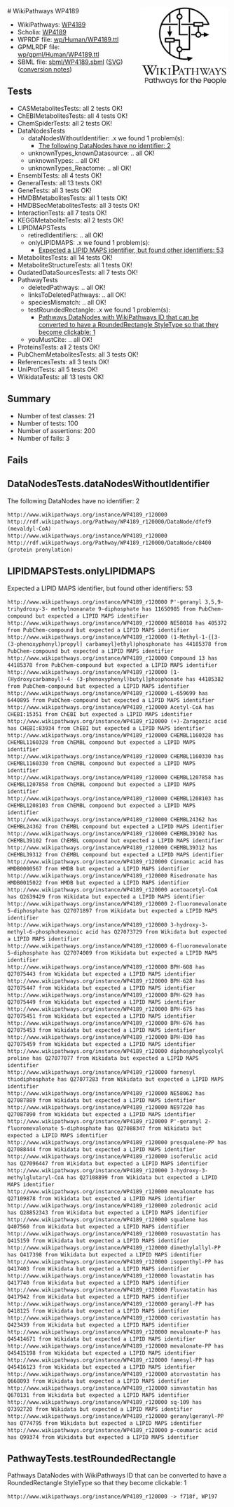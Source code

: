 <img style="float: right; width: 200px" src="../logo.png" />
# WikiPathways WP4189

* WikiPathways: [WP4189](https://identifiers.org/wikipathways:WP4189)
* Scholia: [WP4189](https://scholia.toolforge.org/wikipathways/WP4189)
* WPRDF file: [wp/Human/WP4189.ttl](../wp/Human/WP4189.ttl)
* GPMLRDF file: [wp/gpml/Human/WP4189.ttl](../wp/gpml/Human/WP4189.ttl)
* SBML file: [sbml/WP4189.sbml](../sbml/WP4189.sbml) ([SVG](../sbml/WP4189.svg)) ([conversion notes](../sbml/WP4189.txt))

## Tests
* CASMetabolitesTests: all 2 tests OK!
* ChEBIMetabolitesTests: all 4 tests OK!
* ChemSpiderTests: all 2 tests OK!
* DataNodesTests
    * dataNodesWithoutIdentifier: .x we found 1 problem(s):
        * [The following DataNodes have no identifier: 2](#d2d32fa1)
    * unknownTypes_knownDatasource: .. all OK!
    * unknownTypes: .. all OK!
    * unknownTypes_Reactome: .. all OK!
* EnsemblTests: all 4 tests OK!
* GeneralTests: all 13 tests OK!
* GeneTests: all 3 tests OK!
* HMDBMetabolitesTests: all 1 tests OK!
* HMDBSecMetabolitesTests: all 3 tests OK!
* InteractionTests: all 7 tests OK!
* KEGGMetaboliteTests: all 2 tests OK!
* LIPIDMAPSTests
    * retiredIdentifiers: .. all OK!
    * onlyLIPIDMAPS: .x we found 1 problem(s):
        * [Expected a LIPID MAPS identifier, but found other identifiers: 53](#d0bfb6f7)
* MetabolitesTests: all 14 tests OK!
* MetaboliteStructureTests: all 1 tests OK!
* OudatedDataSourcesTests: all 7 tests OK!
* PathwayTests
    * deletedPathways: .. all OK!
    * linksToDeletedPathways: .. all OK!
    * speciesMismatch: .. all OK!
    * testRoundedRectangle: .x we found 1 problem(s):
        * [Pathways DataNodes with WikiPathways ID that can be converted to have a RoundedRectangle StyleType so that they become clickable: 1](#9fbad3cb)
    * youMustCite: .. all OK!
* ProteinsTests: all 2 tests OK!
* PubChemMetabolitesTests: all 3 tests OK!
* ReferencesTests: all 3 tests OK!
* UniProtTests: all 5 tests OK!
* WikidataTests: all 13 tests OK!


## Summary

* Number of test classes: 21
* Number of tests: 100
* Number of assertions: 200
* Number of fails: 3

## Fails

<a name="d2d32fa1" />

## DataNodesTests.dataNodesWithoutIdentifier

The following DataNodes have no identifier: 2
```
http://www.wikipathways.org/instance/WP4189_r120000 http://rdf.wikipathways.org/Pathway/WP4189_r120000/DataNode/dfef9 (mevaldyl-CoA)
http://www.wikipathways.org/instance/WP4189_r120000 http://rdf.wikipathways.org/Pathway/WP4189_r120000/DataNode/c8400 (protein prenylation)
```

<a name="d0bfb6f7" />

## LIPIDMAPSTests.onlyLIPIDMAPS

Expected a LIPID MAPS identifier, but found other identifiers: 53
```
http://www.wikipathways.org/instance/WP4189_r120000 P'-geranyl 3,5,9-trihydroxy-3- methylnonanate 9-diphosphate has 11650985 from PubChem-compound but expected a LIPID MAPS identifier
http://www.wikipathways.org/instance/WP4189_r120000 NE58018 has 405372 from PubChem-compound but expected a LIPID MAPS identifier
http://www.wikipathways.org/instance/WP4189_r120000 (1-Methyl-1-{[3-(3-phenoxyphenyl)propyl] carbamoyl}ethyl)phosphonate has 44185378 from PubChem-compound but expected a LIPID MAPS identifier
http://www.wikipathways.org/instance/WP4189_r120000 Compound 13 has 44185378 from PubChem-compound but expected a LIPID MAPS identifier
http://www.wikipathways.org/instance/WP4189_r120000 [1-(Hydroxycarbamoyl)-4- (3-phenoxyphenyl)butyl]phosphonate has 44185382 from PubChem-compound but expected a LIPID MAPS identifier
http://www.wikipathways.org/instance/WP4189_r120000 L-659699 has 6440895 from PubChem-compound but expected a LIPID MAPS identifier
http://www.wikipathways.org/instance/WP4189_r120000 Acetyl-CoA has CHEBI:15351 from ChEBI but expected a LIPID MAPS identifier
http://www.wikipathways.org/instance/WP4189_r120000 (+)-Zaragozic acid has CHEBI:83934 from ChEBI but expected a LIPID MAPS identifier
http://www.wikipathways.org/instance/WP4189_r120000 CHEMBL1160328 has CHEMBL1160328 from ChEMBL compound but expected a LIPID MAPS identifier
http://www.wikipathways.org/instance/WP4189_r120000 CHEMBL1160330 has CHEMBL1160330 from ChEMBL compound but expected a LIPID MAPS identifier
http://www.wikipathways.org/instance/WP4189_r120000 CHEMBL1207858 has CHEMBL1207858 from ChEMBL compound but expected a LIPID MAPS identifier
http://www.wikipathways.org/instance/WP4189_r120000 CHEMBL1208103 has CHEMBL1208103 from ChEMBL compound but expected a LIPID MAPS identifier
http://www.wikipathways.org/instance/WP4189_r120000 CHEMBL24362 has CHEMBL24362 from ChEMBL compound but expected a LIPID MAPS identifier
http://www.wikipathways.org/instance/WP4189_r120000 CHEMBL39102 has CHEMBL39102 from ChEMBL compound but expected a LIPID MAPS identifier
http://www.wikipathways.org/instance/WP4189_r120000 CHEMBL39312 has CHEMBL39312 from ChEMBL compound but expected a LIPID MAPS identifier
http://www.wikipathways.org/instance/WP4189_r120000 Cinnamic acid has HMDB0000567 from HMDB but expected a LIPID MAPS identifier
http://www.wikipathways.org/instance/WP4189_r120000 Risedronate has HMDB0015022 from HMDB but expected a LIPID MAPS identifier
http://www.wikipathways.org/instance/WP4189_r120000 acetoacetyl-CoA has Q2639429 from Wikidata but expected a LIPID MAPS identifier
http://www.wikipathways.org/instance/WP4189_r120000 2-fluoromevalonate 5-diphosphate has Q27071897 from Wikidata but expected a LIPID MAPS identifier
http://www.wikipathways.org/instance/WP4189_r120000 3-hydroxy-3-methyl-6-phosphohexanoic acid has Q27073729 from Wikidata but expected a LIPID MAPS identifier
http://www.wikipathways.org/instance/WP4189_r120000 6-fluoromevalonate 5-diphosphate has Q27074009 from Wikidata but expected a LIPID MAPS identifier
http://www.wikipathways.org/instance/WP4189_r120000 BPH-608 has Q27075443 from Wikidata but expected a LIPID MAPS identifier
http://www.wikipathways.org/instance/WP4189_r120000 BPH-628 has Q27075447 from Wikidata but expected a LIPID MAPS identifier
http://www.wikipathways.org/instance/WP4189_r120000 BPH-629 has Q27075449 from Wikidata but expected a LIPID MAPS identifier
http://www.wikipathways.org/instance/WP4189_r120000 BPH-675 has Q27075451 from Wikidata but expected a LIPID MAPS identifier
http://www.wikipathways.org/instance/WP4189_r120000 BPH-676 has Q27075453 from Wikidata but expected a LIPID MAPS identifier
http://www.wikipathways.org/instance/WP4189_r120000 BPH-830 has Q27075459 from Wikidata but expected a LIPID MAPS identifier
http://www.wikipathways.org/instance/WP4189_r120000 diphosphoglycolyl proline has Q27077077 from Wikidata but expected a LIPID MAPS identifier
http://www.wikipathways.org/instance/WP4189_r120000 farnesyl thiodiphosphate has Q27077283 from Wikidata but expected a LIPID MAPS identifier
http://www.wikipathways.org/instance/WP4189_r120000 NE58062 has Q27087889 from Wikidata but expected a LIPID MAPS identifier
http://www.wikipathways.org/instance/WP4189_r120000 NE97220 has Q27087890 from Wikidata but expected a LIPID MAPS identifier
http://www.wikipathways.org/instance/WP4189_r120000 P'-geranyl 2-fluoromevalonate 5-diphosphate has Q27088347 from Wikidata but expected a LIPID MAPS identifier
http://www.wikipathways.org/instance/WP4189_r120000 presqualene-PP has Q27088444 from Wikidata but expected a LIPID MAPS identifier
http://www.wikipathways.org/instance/WP4189_r120000 isoferulic acid has Q27096447 from Wikidata but expected a LIPID MAPS identifier
http://www.wikipathways.org/instance/WP4189_r120000 3-hydroxy-3-methylglutaryl-CoA has Q27108899 from Wikidata but expected a LIPID MAPS identifier
http://www.wikipathways.org/instance/WP4189_r120000 mevalonate has Q27109878 from Wikidata but expected a LIPID MAPS identifier
http://www.wikipathways.org/instance/WP4189_r120000 zoledronic acid has Q28852343 from Wikidata but expected a LIPID MAPS identifier
http://www.wikipathways.org/instance/WP4189_r120000 squalene has Q407560 from Wikidata but expected a LIPID MAPS identifier
http://www.wikipathways.org/instance/WP4189_r120000 rosuvastatin has Q415159 from Wikidata but expected a LIPID MAPS identifier
http://www.wikipathways.org/instance/WP4189_r120000 dimethylallyl-PP has Q417398 from Wikidata but expected a LIPID MAPS identifier
http://www.wikipathways.org/instance/WP4189_r120000 isopenthyl-PP has Q417403 from Wikidata but expected a LIPID MAPS identifier
http://www.wikipathways.org/instance/WP4189_r120000 lovastatin has Q417740 from Wikidata but expected a LIPID MAPS identifier
http://www.wikipathways.org/instance/WP4189_r120000 Fluvastatin has Q417942 from Wikidata but expected a LIPID MAPS identifier
http://www.wikipathways.org/instance/WP4189_r120000 geranyl-PP has Q418125 from Wikidata but expected a LIPID MAPS identifier
http://www.wikipathways.org/instance/WP4189_r120000 cerivastatin has Q423439 from Wikidata but expected a LIPID MAPS identifier
http://www.wikipathways.org/instance/WP4189_r120000 mevalonate-P has Q45414671 from Wikidata but expected a LIPID MAPS identifier
http://www.wikipathways.org/instance/WP4189_r120000 mevalonate-PP has Q45415198 from Wikidata but expected a LIPID MAPS identifier
http://www.wikipathways.org/instance/WP4189_r120000 famesyl-PP has Q45416123 from Wikidata but expected a LIPID MAPS identifier
http://www.wikipathways.org/instance/WP4189_r120000 atorvastatin has Q668093 from Wikidata but expected a LIPID MAPS identifier
http://www.wikipathways.org/instance/WP4189_r120000 simvastatin has Q670131 from Wikidata but expected a LIPID MAPS identifier
http://www.wikipathways.org/instance/WP4189_r120000 sq-109 has Q7392720 from Wikidata but expected a LIPID MAPS identifier
http://www.wikipathways.org/instance/WP4189_r120000 geranylgeranyl-PP has Q774795 from Wikidata but expected a LIPID MAPS identifier
http://www.wikipathways.org/instance/WP4189_r120000 p-coumaric acid has Q99374 from Wikidata but expected a LIPID MAPS identifier
```

<a name="9fbad3cb" />

## PathwayTests.testRoundedRectangle

Pathways DataNodes with WikiPathways ID that can be converted to have a RoundedRectangle StyleType so that they become clickable: 1
```
http://www.wikipathways.org/instance/WP4189_r120000 -> f718f, WP197
 ```

